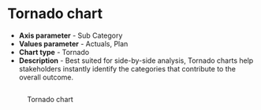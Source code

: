 # Tornado chart

* **Axis parameter** - Sub Category
* **Values parameter** - Actuals, Plan
* **Chart type** - Tornado
* **Description** - Best suited for side-by-side analysis, Tornado charts help stakeholders instantly identify the categories that contribute to the overall outcome.

<figure><img src="../../.gitbook/assets/image (287).png" alt=""><figcaption><p>Tornado chart</p></figcaption></figure>
